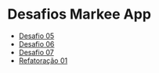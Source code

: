 # Desafios Markee App

- [Desafio 05](https://github.com/joaogabriel-sg/markee-app/pull/1)
- [Desafio 06](https://github.com/joaogabriel-sg/markee-app/pull/2)
- [Desafio 07](https://github.com/joaogabriel-sg/markee-app/pull/3)
- [Refatoração 01](https://github.com/joaogabriel-sg/markee-app/pull/4)
